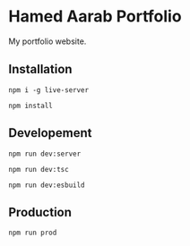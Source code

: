# Hamed Aarab Portfolio

My portfolio website.

## Installation

```
npm i -g live-server
```

```
npm install
```

## Developement

```
npm run dev:server
```

```
npm run dev:tsc
```

```
npm run dev:esbuild
```

## Production

```
npm run prod
```
